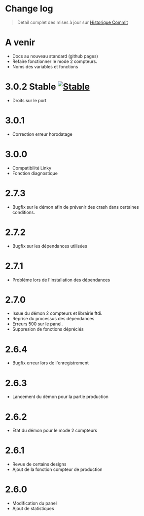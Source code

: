 Change log
==========

> Detail complet des mises à jour sur [Historique
> Commit](https://github.com/NextDom/plugin-teleinfo/commits/master)

A venir
=====
- Docs au nouveau standard (github pages)
- Refaire fonctionner le mode 2 compteurs.
- Noms des variables et fonctions

3.0.2 Stable [![Stable](https://img.shields.io/badge/version-stable-brightgreen.svg?longCache=true&style=flat-square)](https://github.com/NextDom/plugin-teleinfo/releases)
=====
- Droits sur le port

3.0.1
=====
- Correction erreur horodatage

3.0.0
=====
- Compatibilité Linky
- Fonction diagnostique

2.7.3
=====
- Bugfix sur le démon afin de prévenir des crash dans certaines conditions.

2.7.2
=====
- Bugfix sur les dépendances utilisées

2.7.1
=====
- Problème lors de l'installation des dépendances

2.7.0
=====
- Issue du démon 2 compteurs et librairie ftdi.
- Reprise du processus des dépendances.
- Erreurs 500 sur le panel.
- Suppresion de fonctions dépréciés

2.6.4
=====
- Bugfix erreur lors de l'enregistrement

2.6.3
=====
- Lancement du démon pour la partie production

2.6.2
=====
- Etat du démon pour le mode 2 compteurs

2.6.1
=====
- Revue de certains designs
- Ajout de la fonction compteur de production

2.6.0
=====
- Modification du panel
- Ajout de statistiques
